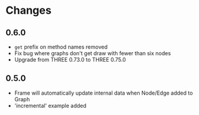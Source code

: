 # Changes

## 0.6.0

* `get` prefix on method names removed
* Fix bug where graphs don't get draw with fewer than six nodes
* Upgrade from THREE 0.73.0 to THREE 0.75.0

## 0.5.0

* Frame will automatically update internal data when Node/Edge added to Graph
* 'incremental' example added
